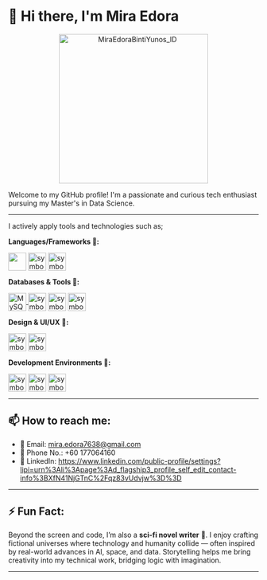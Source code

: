 # 👋 Hi there, I'm Mira Edora
<p align="center">
  <img src="https://github.com/user-attachments/assets/fbc820ef-f65f-4892-beaf-fa4985e62d03" alt="MiraEdoraBintiYunos_ID" width="300"/>
</p>


Welcome to my GitHub profile! I'm a passionate and curious tech enthusiast pursuing my Master's in Data Science. 

--- 

I actively apply tools and technologies such as;

**Languages/Frameworks 💼:**
<p margin-left="100">
<img src="https://github.com/user-attachments/assets/1783a5fd-54a0-416e-a168-a0f9c9928193" width="36" style="vertical-align:middle; display:inline;"/>
<img src="https://github.com/user-attachments/assets/f199f2e2-e4ae-4e93-91b9-6ecc46f18115" width="36" alt="symbol1" style="vertical-align:middle; display:inline;"/>
<img src="https://github.com/user-attachments/assets/0adc4c52-5c92-4bcb-a03d-ec6d361b5b23" width="36" alt="symbol2" style="vertical-align:middle; display:inline;"/>
</p>
  
**Databases & Tools 💼:** 

<a href="https://www.google.com/imgres?q=MYSQL&imgurl=https%3A%2F%2Fimages.tpointtech.com%2Fmysql%2Fimages%2Fmysql-tutorial.png&imgrefurl=https%3A%2F%2Fwww.tpointtech.com%2Fmysql-tutorial&docid=VkzcY7bVz3zyhM&tbnid=wBy8sXFVErkeQM&vet=12ahUKEwiBiPDvzL2MAxUKy6ACHS0zOa8QM3oFCIQBEAA..i&w=200&h=200&hcb=2&itg=1&ved=2ahUKEwiBiPDvzL2MAxUKy6ACHS0zOa8QM3oFCIQBEAA">
    <img src="https://images.tpointtech.com/mysql/images/mysql-tutorial.png" width="36" alt="MySQL logo" style="vertical-align:middle;"/>
</a>
<img src="https://github.com/user-attachments/assets/fa96faa9-d51b-4409-bfc3-6c7735ca696a" width="36" alt="symbol1" style="vertical-align:middle; display:inline;"/>
<img src="https://github.com/user-attachments/assets/127cefcc-0ac0-420a-a4f6-f4e05a33416e" width="36" alt="symbol2" style="vertical-align:middle; display:inline;"/>
<img src="https://github.com/user-attachments/assets/6120ee53-e96f-419b-a92b-133f475c7d80" width="36" alt="symbol3" style="vertical-align:middle; display:inline;"/>

**Design & UI/UX 💼:** 

<img src="https://github.com/user-attachments/assets/10bee002-d4c7-4d49-a4ae-4a0e4861d13e" width="36" alt="symbol1" style="vertical-align:middle; display:inline;"/>
<img src="https://github.com/user-attachments/assets/5ae16aa0-08d5-44f8-8b0a-770435a87bcb" width="36" alt="symbol2" style="vertical-align:middle; display:inline;"/>

**Development Environments 💼:** 

<img src="https://github.com/user-attachments/assets/7b9ba5cf-7fbe-4b13-a174-b9c80b709cdf" width="36" alt="symbol1" style="vertical-align:middle; display:inline;"/>
<img src="https://github.com/user-attachments/assets/1b7d882e-5077-4ec7-8d41-a6735d0bda42" width="36" alt="symbol2" style="vertical-align:middle; display:inline;"/>
<img src="https://github.com/user-attachments/assets/7a3e2c0a-3964-414c-98bf-d8686b7947c1" width="36" alt="symbol3" style="vertical-align:middle; display:inline;"/>

---

## 📫 How to reach me:  
- 📧 Email: mira.edora7638@gmail.com  
- 📍 Phone No.: +60 177064160
- 💼 LinkedIn: https://www.linkedin.com/public-profile/settings?lipi=urn%3Ali%3Apage%3Ad_flagship3_profile_self_edit_contact-info%3BXfN41NjGTnC%2Fqz83vUdvjw%3D%3D   

---

## ⚡ Fun Fact:  
Beyond the screen and code, I’m also a **sci-fi novel writer** 📖. I enjoy crafting fictional universes where technology and humanity collide — often inspired by real-world advances in AI, space, and data. Storytelling helps me bring creativity into my technical work, bridging logic with imagination.  

---




